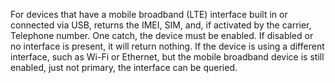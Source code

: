 For devices that have a mobile broadband (LTE) interface built in or connected via USB, returns the IMEI, SIM, and, if activated by the carrier, Telephone number. One catch, the device must be enabled. If disabled or no interface is present, it will return nothing. If the device is using a different interface, such as Wi-Fi or Ethernet, but the mobile broadband device is still enabled, just not primary, the interface can be queried.